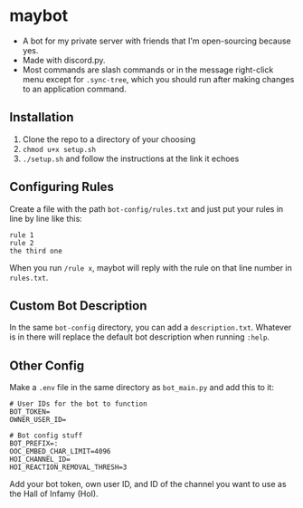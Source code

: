 # maybot
- A bot for my private server with friends that I'm open-sourcing because yes.
- Made with discord.py.
- Most commands are slash commands or in the message right-click menu except for `.sync-tree`, which you should run after making changes to an application command.

## Installation
1. Clone the repo to a directory of your choosing
2. `chmod u+x setup.sh`
3. `./setup.sh` and follow the instructions at the link it echoes


## Configuring Rules
Create a file with the path `bot-config/rules.txt` and just put your rules in line by line like this:
```
rule 1
rule 2
the third one
```
When you run `/rule x`, maybot will reply with the rule on that line number in `rules.txt`.

## Custom Bot Description
In the same `bot-config` directory, you can add a `description.txt`. Whatever is in there will replace the default bot description when running `:help`.

## Other Config
Make a `.env` file in the same directory as `bot_main.py` and add this to it:
```
# User IDs for the bot to function
BOT_TOKEN=
OWNER_USER_ID=

# Bot config stuff
BOT_PREFIX=:
OOC_EMBED_CHAR_LIMIT=4096
HOI_CHANNEL_ID=
HOI_REACTION_REMOVAL_THRESH=3
```
Add your bot token, own user ID, and ID of the channel you want to use as the Hall of Infamy (HoI).